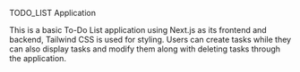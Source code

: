 TODO_LIST Application

This is a basic To-Do List application using Next.js as its frontend and backend, Tailwind CSS is used for styling. Users can create tasks while they can also display tasks and modify them along with deleting tasks through the application.
